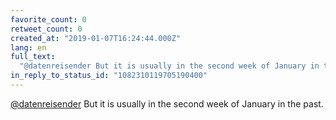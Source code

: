 ```yaml
---
favorite_count: 0
retweet_count: 0
created_at: "2019-01-07T16:24:44.000Z"
lang: en
full_text:
  "@datenreisender But it is usually in the second week of January in the past."
in_reply_to_status_id: "1082310119705190400"
---
```


[@datenreisender](https://twitter.com/datenreisender) But it is usually in the
second week of January in the past.
